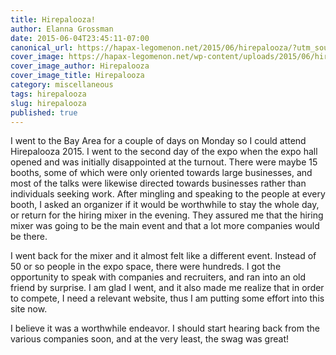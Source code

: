 ```yaml
---
title: Hirepalooza!
author: Elanna Grossman
date: 2015-06-04T23:45:11-07:00
canonical_url: https://hapax-legomenon.net/2015/06/hirepalooza/?utm_source=rss&utm_medium=rss&utm_campaign=hirepalooza
cover_image: https://hapax-legomenon.net/wp-content/uploads/2015/06/hirepalooza-300x186.png
cover_image_author: Hirepalooza
cover_image_title: Hirepalooza
category: miscellaneous
tags: hirepalooza
slug: hirepalooza
published: true
---
```


I went to the Bay Area for a couple of days on Monday so I could attend Hirepalooza 2015. I went to the second day of the expo when the expo hall opened and was initially disappointed at the turnout. There were maybe 15 booths, some of which were only oriented towards large businesses, and most of the talks were likewise directed towards businesses rather than individuals seeking work. After mingling and speaking to the people at every booth, I asked an organizer if it would be worthwhile to stay the whole day, or return for the hiring mixer in the evening. They assured me that the hiring mixer was going to be the main event and that a lot more companies would be there.

I went back for the mixer and it almost felt like a different event. Instead of 50 or so people in the expo space, there were hundreds. I got the opportunity to speak with companies and recruiters, and ran into an old friend by surprise. I am glad I went, and it also made me realize that in order to compete, I need a relevant website, thus I am putting some effort into this site now.

I believe it was a worthwhile endeavor. I should start hearing back from the various companies soon, and at the very least, the swag was great!
